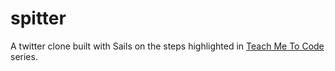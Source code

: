 # spitter
A twitter clone built with Sails on the steps highlighted in [Teach Me To Code](http://teachmetocode.com/screencasts/creating-a-twitter-clone-in-rails-part-1/) series.